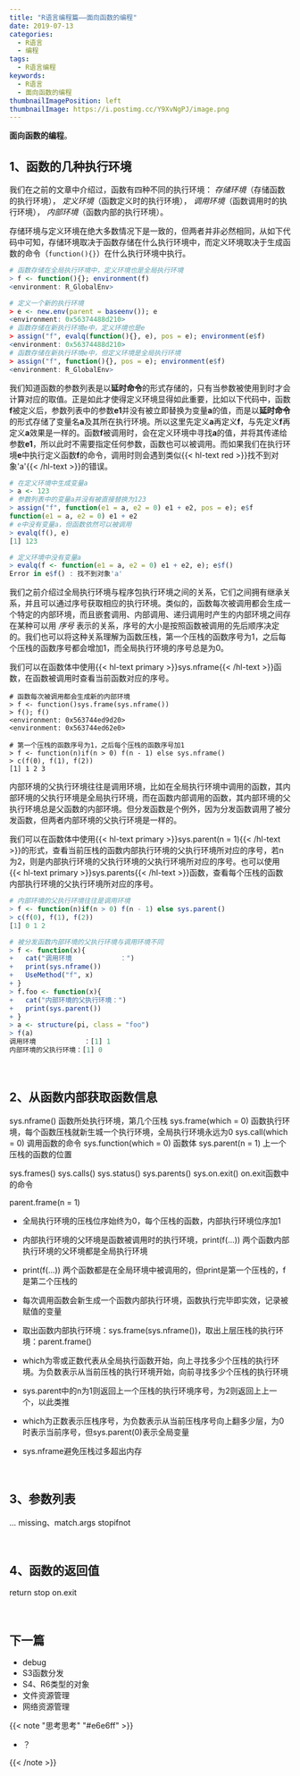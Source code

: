 ```yaml
---
title: "R语言编程篇——面向函数的编程"
date: 2019-07-13
categories:
  - R语言
  - 编程
tags:
  - R语言编程
keywords:
  - R语言
  - 面向函数的编程
thumbnailImagePosition: left
thumbnailImage: https://i.postimg.cc/Y9XvNgPJ/image.png
---
```


**面向函数的编程**。

<!--more-->

<!-- toc -->

## 1、函数的几种执行环境

我们在之前的文章中介绍过，函数有四种不同的执行环境： *存储环境*（存储函数的执行环境）， *定义环境*（函数定义时的执行环境）， *调用环境*（函数调用时的执行环境）， *内部环境*（函数内部的执行环境）。

存储环境与定义环境在绝大多数情况下是一致的，但两者并非必然相同，从如下代码中可知，存储环境取决于函数存储在什么执行环境中，而定义环境取决于生成函数的命令（`function(){}`）在什么执行环境中执行。

```R
# 函数存储在全局执行环境中，定义环境也是全局执行环境
> f <- function(){}; environment(f)
<environment: R_GlobalEnv>

# 定义一个新的执行环境
> e <- new.env(parent = baseenv()); e
<environment: 0x56374488d210>
# 函数存储在新执行环境e中，定义环境也是e
> assign("f", evalq(function(){}, e), pos = e); environment(e$f)
<environment: 0x56374488d210>
# 函数存储在新执行环境e中，但定义环境是全局执行环境
> assign("f", function(){}, pos = e); environment(e$f)
<environment: R_GlobalEnv>
```

我们知道函数的参数列表是以**延时命令**的形式存储的，只有当参数被使用到时才会计算对应的取值。正是如此才使得定义环境显得如此重要，比如以下代码中，函数**f**被定义后，参数列表中的参数**e1**并没有被立即替换为变量**a**的值，而是以**延时命令**的形式存储了变量名**a**及其所在执行环境。所以这里先定义**a**再定义**f**，与先定义**f**再定义**a**效果是一样的。函数**f**被调用时，会在定义环境中寻找**a**的值，并将其传递给参数**e1**，所以此时不需要指定任何参数，函数也可以被调用。而如果我们在执行环境**e**中执行定义函数**f**的命令，调用时则会遇到类似{{< hl-text red >}}找不到对象'a'{{< /hl-text >}}的错误。

```R
# 在定义环境中生成变量a
> a <- 123
# 参数列表中的变量a并没有被直接替换为123
> assign("f", function(e1 = a, e2 = 0) e1 + e2, pos = e); e$f
function(e1 = a, e2 = 0) e1 + e2
# e中没有变量a，但函数依然可以被调用
> evalq(f(), e)
[1] 123

# 定义环境中没有变量a
> evalq(f <- function(e1 = a, e2 = 0) e1 + e2, e); e$f()
Error in e$f() : 找不到对象'a'
```

我们之前介绍过全局执行环境与程序包执行环境之间的关系，它们之间拥有继承关系，并且可以通过序号获取相应的执行环境。类似的，函数每次被调用都会生成一个特定的内部环境，而且嵌套调用、内部调用、递归调用时产生的内部环境之间存在某种可以用 *序号* 表示的关系，序号的大小是按照函数被调用的先后顺序决定的。我们也可以将这种关系理解为函数压栈，第一个压栈的函数序号为1，之后每个压栈的函数序号都会增加1，而全局执行环境的序号总是为0。

我们可以在函数体中使用{{< hl-text primary >}}sys.nframe{{< /hl-text >}}函数，在函数被调用时查看当前函数对应的序号。

```
# 函数每次被调用都会生成新的内部环境
> f <- function()sys.frame(sys.nframe())
> f(); f()
<environment: 0x563744ed9d20>
<environment: 0x563744ed62e0>

# 第一个压栈的函数序号为1，之后每个压栈的函数序号加1
> f <- function(n)if(n > 0) f(n - 1) else sys.nframe()
> c(f(0), f(1), f(2))
[1] 1 2 3
```

内部环境的父执行环境往往是调用环境，比如在全局执行环境中调用的函数，其内部环境的父执行环境是全局执行环境，而在函数内部调用的函数，其内部环境的父执行环境总是父函数的内部环境。但分发函数是个例外，因为分发函数调用了被分发函数，但两者内部环境的父执行环境是一样的。

我们可以在函数体中使用{{< hl-text primary >}}sys.parent(n = 1){{< /hl-text >}}的形式，查看当前压栈的函数内部执行环境的父执行环境所对应的序号，若n为2，则是内部执行环境的父执行环境的父执行环境所对应的序号。也可以使用{{< hl-text primary >}}sys.parents{{< /hl-text >}}函数，查看每个压栈的函数内部执行环境的父执行环境所对应的序号。

```R
# 内部环境的父执行环境往往是调用环境
> f <- function(n)if(n > 0) f(n - 1) else sys.parent()
> c(f(0), f(1), f(2))
[1] 0 1 2

# 被分发函数内部环境的父执行环境与调用环境不同
> f <- function(x){
+   cat("调用环境            ：")
+   print(sys.nframe())
+   UseMethod("f", x)
+ }
> f.foo <- function(x){
+   cat("内部环境的父执行环境：")
+   print(sys.parent())
+ }
> a <- structure(pi, class = "foo")
> f(a)
调用环境            ：[1] 1
内部环境的父执行环境：[1] 0
```

<br>

## 2、从函数内部获取函数信息


sys.nframe()              函数所处执行环境，第几个压栈
sys.frame(which = 0)      函数执行环境，每个函数压栈就新生城一个执行环境，全局执行环境永远为0
sys.call(which = 0)       调用函数的命令
sys.function(which = 0)   函数体
sys.parent(n = 1)         上一个压栈的函数的位置

sys.frames()
sys.calls()
sys.status()
sys.parents()
sys.on.exit()             on.exit函数中的命令

parent.frame(n = 1)

- 全局执行环境的压栈位序始终为0，每个压栈的函数，内部执行环境位序加1
- 内部执行环境的父环境是函数被调用时的执行环境，print(f(...)) 两个函数内部执行环境的父环境都是全局执行环境
- print(f(...)) 两个函数都是在全局环境中被调用的，但print是第一个压栈的，f是第二个压栈的
- 每次调用函数会新生成一个函数内部执行环境，函数执行完毕即实效，记录被赋值的变量
- 取出函数内部执行环境：sys.frame(sys.nframe())，取出上层压栈的执行环境：parent.frame()
- which为零或正数代表从全局执行函数开始，向上寻找多少个压栈的执行环境。为负数表示从当前压栈的执行环境开始，向前寻找多少个压栈的执行环境
- sys.parent中的n为1则返回上一个压栈的执行环境序号，为2则返回上上一个，以此类推
- which为正数表示压栈序号，为负数表示从当前压栈序号向上翻多少层，为0时表示当前序号，但sys.parent(0)表示全局变量

- sys.nframe避免压栈过多超出内存

<br>

## 3、参数列表

...
missing、match.args
stopifnot


<br>

## 4、函数的返回值

return
stop
on.exit

<br>

## 下一篇

- debug
- S3函数分发
- S4、R6类型的对象
- 文件资源管理
- 网络资源管理

{{< note "思考思考" "#e6e6ff" >}}
- ？

{{< /note >}}

<br>
